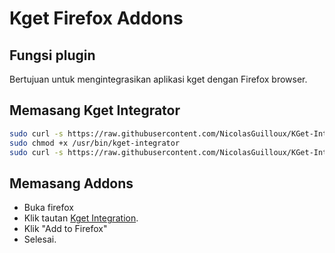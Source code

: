 # Kget Firefox Addons

## Fungsi plugin

Bertujuan untuk mengintegrasikan aplikasi kget dengan Firefox browser.

## Memasang Kget Integrator

```bash
sudo curl -s https://raw.githubusercontent.com/NicolasGuilloux/KGet-Integrator/master/kget-integrator -o /usr/bin/kget-integrator
sudo chmod +x /usr/bin/kget-integrator
sudo curl -s https://raw.githubusercontent.com/NicolasGuilloux/KGet-Integrator/master/Conf/com.kgetdm.firefox.json -o /usr/lib/mozilla/native-messaging-hosts/com.kgetdm.firefox.json
```

## Memasang Addons

* Buka firefox
* Klik tautan [Kget Integration](https://addons.mozilla.org/en-US/firefox/addon/kget-integration/).
* Klik "Add to Firefox"
* Selesai.
